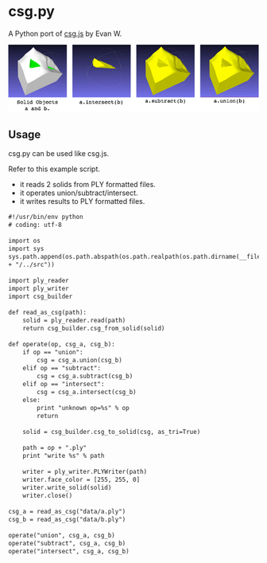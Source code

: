 # csg.py

A Python port of [csg.js](http://evanw.github.io/csg.js/) by Evan W.

![](images/csg.png)

## Usage

csg.py can be used like csg.js.

Refer to this example script.

- it reads 2 solids from PLY formatted files.
- it operates union/subtract/intersect.
- it writes results to PLY formatted files.

```
#!/usr/bin/env python
# coding: utf-8

import os
import sys
sys.path.append(os.path.abspath(os.path.realpath(os.path.dirname(__file__)) + "/../src"))

import ply_reader
import ply_writer
import csg_builder

def read_as_csg(path):
    solid = ply_reader.read(path)
    return csg_builder.csg_from_solid(solid)

def operate(op, csg_a, csg_b):
    if op == "union":
        csg = csg_a.union(csg_b)
    elif op == "subtract":
        csg = csg_a.subtract(csg_b)
    elif op == "intersect":
        csg = csg_a.intersect(csg_b)
    else:
        print "unknown op=%s" % op
        return

    solid = csg_builder.csg_to_solid(csg, as_tri=True)

    path = op + ".ply"
    print "write %s" % path

    writer = ply_writer.PLYWriter(path)
    writer.face_color = [255, 255, 0]
    writer.write_solid(solid)
    writer.close()

csg_a = read_as_csg("data/a.ply")
csg_b = read_as_csg("data/b.ply")

operate("union", csg_a, csg_b)
operate("subtract", csg_a, csg_b)
operate("intersect", csg_a, csg_b)
```

